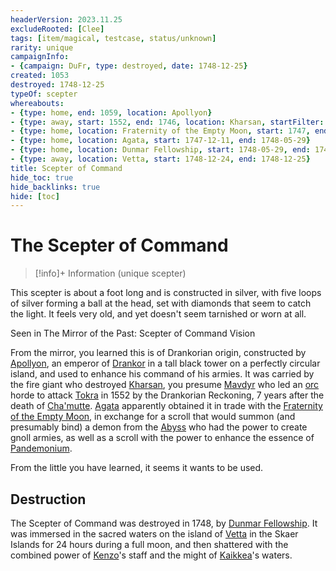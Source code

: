 ```yaml
---
headerVersion: 2023.11.25
excludeRooted: [Clee]
tags: [item/magical, testcase, status/unknown]
rarity: unique
campaignInfo:
- {campaign: DuFr, type: destroyed, date: 1748-12-25}
created: 1053
destroyed: 1748-12-25
typeOf: scepter
whereabouts:
- {type: home, end: 1059, location: Apollyon}
- {type: away, start: 1552, end: 1746, location: Kharsan, startFilter: ''}
- {type: home, location: Fraternity of the Empty Moon, start: 1747, end: 1747-12-11}
- {type: home, location: Agata, start: 1747-12-11, end: 1748-05-29}
- {type: home, location: Dunmar Fellowship, start: 1748-05-29, end: 1748-12-24}
- {type: away, location: Vetta, start: 1748-12-24, end: 1748-12-25}
title: Scepter of Command
hide_toc: true
hide_backlinks: true
hide: [toc]
---
```

# The Scepter of Command
>[!info]+ Information
> (unique scepter)
> 
> 
>> 
>> 

This scepter is about a foot long and is constructed in silver, with five loops of silver forming a ball at the head, set with diamonds that seem to catch the light. It feels very old, and yet doesn't seem tarnished or worn at all. 

Seen in The Mirror of the Past: Scepter of Command Vision

From the mirror, you learned this is of Drankorian origin, constructed by [Apollyon](<../../people/historical-figures/drankorian-emperors/apollyon.md>), an emperor of [Drankor](<../../history/drankorian-era/drankor.md>) in a tall black tower on a perfectly circular island, and used to enhance his command of his armies. It was carried by the fire giant who destroyed [Kharsan](<../../gazetteer/greater-dunmar/dunmari-basin/kharsan.md>), you presume [Mavdyr](<../../people/historical-figures/mavdyr.md>) who led an [orc](<../../species/children-of-the-embodied-gods/orcs/orcs.md>) horde to attack [Tokra](<../../gazetteer/greater-dunmar/realms/dunmar/central-dunmar/tokra/tokra.md>) in 1552 by the Drankorian Reckoning, 7 years after the death of [Cha'mutte](<../../people/extraplanar-powers/cha-mutte.md>). [Agata](<../../people/fey/agata.md>) apparently obtained it in trade with the [Fraternity of the Empty Moon](<../../groups/fraternity-of-the-empty-moon.md>), in exchange for a scroll that would summon (and presumably bind) a demon from the [Abyss](<../../cosmology/multiverse/spiritual-realms/primal-realms/abyss.md>) who had the power to create gnoll armies, as well as a scroll with the power to enhance the essence of [Pandemonium](<../../cosmology/multiverse/spiritual-realms/primal-realms/pandemonium.md>). 

From the little you have learned, it seems it wants to be used.

## Destruction

The Scepter of Command was destroyed in 1748, by [Dunmar Fellowship](<../../people/pcs/dunmar-fellowship/dunmar-fellowship.md>). It was immersed in the sacred waters on the island of [Vetta](<../../gazetteer/western-green-sea/skaerhem/vetta.md>) in the Skaer Islands for 24 hours during a full moon, and then shattered with the combined power of [Kenzo](<../../people/pcs/dunmar-fellowship/kenzo.md>)'s staff and the might of [Kaikkea](<../../cosmology/gods/incorporeal-gods/kaikkea.md>)'s waters. 


